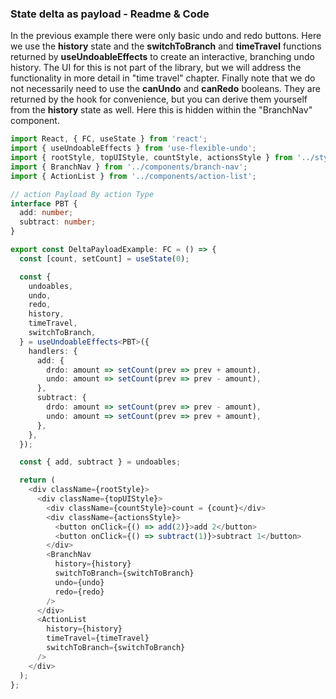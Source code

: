 ### State delta as payload - Readme & Code

In the previous example there were only basic undo and redo buttons. Here we use the **history** state and the **switchToBranch** and **timeTravel** functions returned by **useUndoableEffects** to create an interactive, branching undo history. The UI for this is not part of the library, but we will address the functionality in more detail in "time travel" chapter. Finally note that we do not necessarily need to use the **canUndo** and **canRedo** booleans. They are returned by the hook for convenience, but you can derive them yourself from the **history** state as well. Here this is hidden within the "BranchNav" component.

```typescript
import React, { FC, useState } from 'react';
import { useUndoableEffects } from 'use-flexible-undo';
import { rootStyle, topUIStyle, countStyle, actionsStyle } from '../styles';
import { BranchNav } from '../components/branch-nav';
import { ActionList } from '../components/action-list';

// action Payload By action Type
interface PBT {
  add: number;
  subtract: number;
}

export const DeltaPayloadExample: FC = () => {
  const [count, setCount] = useState(0);

  const {
    undoables,
    undo,
    redo,
    history,
    timeTravel,
    switchToBranch,
  } = useUndoableEffects<PBT>({
    handlers: {
      add: {
        drdo: amount => setCount(prev => prev + amount),
        undo: amount => setCount(prev => prev - amount),
      },
      subtract: {
        drdo: amount => setCount(prev => prev - amount),
        undo: amount => setCount(prev => prev + amount),
      },
    },
  });

  const { add, subtract } = undoables;

  return (
    <div className={rootStyle}>
      <div className={topUIStyle}>
        <div className={countStyle}>count = {count}</div>
        <div className={actionsStyle}>
          <button onClick={() => add(2)}>add 2</button>
          <button onClick={() => subtract(1)}>subtract 1</button>
        </div>
        <BranchNav
          history={history}
          switchToBranch={switchToBranch}
          undo={undo}
          redo={redo}
        />
      </div>
      <ActionList
        history={history}
        timeTravel={timeTravel}
        switchToBranch={switchToBranch}
      />
    </div>
  );
};
```
